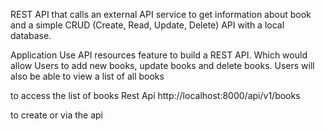  REST API that calls an external API service to get information about book and a simple CRUD (Create, Read, Update, Delete) API with a local database.

 Application Use API resources feature to build a REST API. Which would allow Users to add new books, update books and delete books. Users will also be able to view a list of all books

to access the list of books Rest Api
http://localhost:8000/api/v1/books

to create or via the api